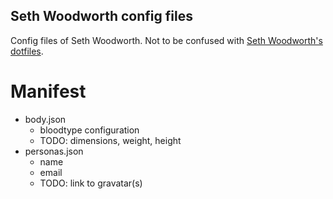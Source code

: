 Seth Woodworth config files
---------------------------

Config files of Seth Woodworth. Not to be confused with [Seth Woodworth's dotfiles](http://github.com/sethwoodworth/dotfiles).

Manifest
========
- body.json
  + bloodtype configuration
  + TODO: dimensions, weight, height
- personas.json
  + name
  + email
  + TODO: link to gravatar(s)

